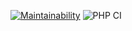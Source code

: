 [![Maintainability](https://api.codeclimate.com/v1/badges/5ba00e8672dd0d2e83f1/maintainability)](https://codeclimate.com/github/fazvil/php-project-lvl2/maintainability)
![PHP CI](https://github.com/fazvil/php-project-lvl2/workflows/PHP%20CI/badge.svg)